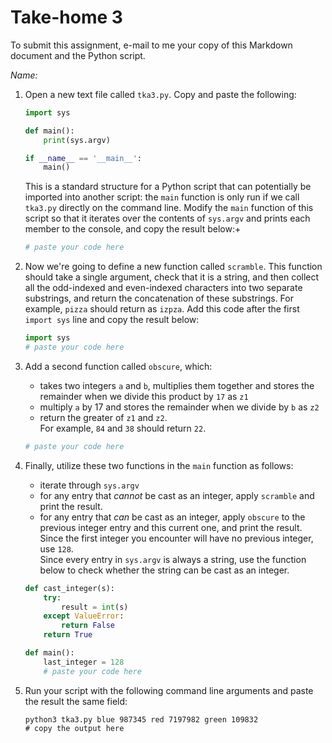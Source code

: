 # Take-home 3
To submit this assignment, e-mail to me your copy of this Markdown document and the Python script.

*Name:*


1. Open a new text file called `tka3.py`.  Copy and paste the following:
   ```python
   import sys
   
   def main():
       print(sys.argv)
   
   if __name__ == '__main__':
       main()
   ```
   This is a standard structure for a Python script that can potentially be imported into another script: the `main` function is only run if we call `tka3.py` directly on the command line.  Modify the `main` function of this script so that it iterates over the contents of `sys.argv` and prints each member to the console, and copy the result below:+
   ```python
   # paste your code here
   ```

2. Now we're going to define a new function called `scramble`.  This function should take a single argument, check that it is a string, and then collect all the odd-indexed and even-indexed characters into two separate substrings, and return the concatenation of these substrings.  For example, `pizza` should return as `izpza`.  Add this code after the first `import sys` line and copy the result below:
   ```python
   import sys
   # paste your code here
   ```
   
3. Add a second function called `obscure`, which:
   * takes two integers `a` and `b`, multiplies them together and stores the remainder when we divide this product by `17` as `z1`
   * multiply `a` by 17 and stores the remainder when we divide by `b` as `z2`
   * return the greater of `z1` and `z2`.  
   For example, `84` and `38` should return `22`.
   ```python
   # paste your code here
   ```

4. Finally, utilize these two functions in the `main` function as follows:
   * iterate through `sys.argv`
   * for any entry that *cannot* be cast as an integer, apply `scramble` and print the result.
   * for any entry that *can* be cast as an integer, apply `obscure` to the previous integer entry and this current one, and print the result.  Since the first integer you encounter will have no previous integer, use `128`.  
   Since every entry in `sys.argv` is always a string, use the function below to check whether the string can be cast as an integer.
   ```python
   def cast_integer(s):
       try:
           result = int(s)
       except ValueError:
           return False
       return True
   
   def main():
       last_integer = 128
       # paste your code here
   ```

5. Run your script with the following command line arguments and paste the result the same field:
   ```shell
   python3 tka3.py blue 987345 red 7197982 green 109832
   # copy the output here
   ```
